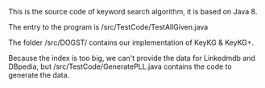 This is the source code of  keyword search algorithm, it is based on Java 8.

The entry to the program is /src/TestCode/TestAllGiven.java

The folder /src/DOGST/ contains our implementation of KeyKG & KeyKG+.



Because the index is too big, we can't provide the data for Linkedmdb and DBpedia, but /src/TestCode/GeneratePLL.java contains the code to generate the data. 